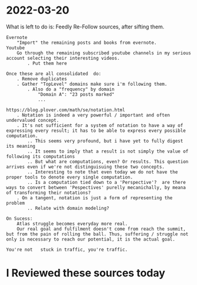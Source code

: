# 2022-03-20

What is left to do is:
    Feedly
        Re-Follow sources, after sifting them.

    Evernote        
        "Import" the remaining posts and books from evernote.
    Youtube
        Go through the remaining subscribed youtube channels in my serious account selecting their interesting videos.
            . Put them here
    
    Once these are all consolidated  do:
        . Remove duplicates
        . Gather "TopLevel" domains make sure i'm following them.
            . Also do a "frequency" by domain
                "Domain A": "23 posts marked" 
                ... 

    https://blog.plover.com/math/se/notation.html
        . Notation is indeed a very powerful / important and often undervalued concept.
        . It's not sufficient for a system of notation to have a way of expressing every result; it has to be able to express every possible computation.
            .. This seems very profound, but i have yet to fully digest  its meaning
            .. It seems to imply that a result is not simply the value of following its computations
            .. But what are computations, even? Or results. This question arrives even if we're not distinguisuing these two concepts.
            .. Interesting to note that even today we do not have the proper tools to denote every single computation.
            .. Is a computation tied down to a 'Perspective'?  are there ways to convert between 'Pespectives' purelly mecanichally, by meana of transforming their notations?
        . On a tangent, notation is just a form of representing the problem
            .. Relate with domain modeling?

    On Sucess:
        Atlas struggle becomes everyday more real.
        Our real goal and fulfilment doesn't come from reach the summit, but from the pain of rolling the ball. Thus, suffering / struggle not only is necessary to reach our potential, it is the actual goal.

    You're not   stuck in traffic, you're traffic.

# I Reviewed these sources today
